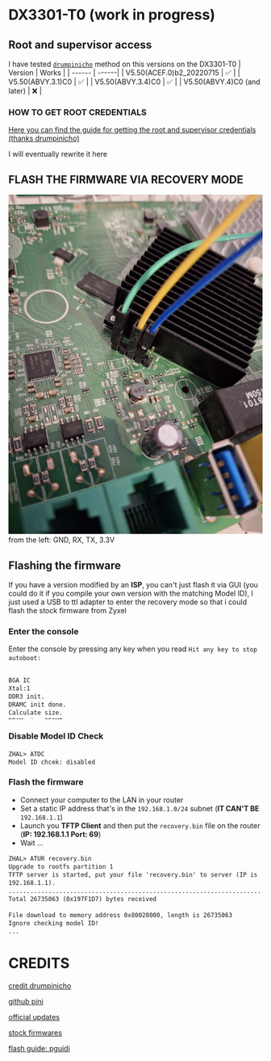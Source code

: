# DX3301-T0 (work in progress)
## Root and supervisor access
I have tested [`drumpinicho`](https://github.com/drumpinicho/ex3301pass) method on this versions on the DX3301-T0
| Version | Works |
| ------ | ------|
| V5.50(ACEF.0)b2_20220715 | ✅ |
| V5.50(ABVY.3.1)C0 | ✅ |
| V5.50(ABVY.3.4)C0 | ✅ |
| V5.50(ABVY.4)C0 (and later) | ❌ |
<!--| V5.50(ABVY.4.2)C0 | ❌ |
| V5.50(ABVY.5.3)C0 | ❌ |
| V5.50(ABVY.5.4)C0 | ❌ |-->

### HOW TO GET ROOT CREDENTIALS
[Here you can find the guide for getting the root and supervisor credentials (thanks drumpinicho)](https://github.com/drumpinicho/ex3301pass)

I will eventually rewrite it here

## FLASH THE FIRMWARE VIA RECOVERY MODE
![alt text](DX3301ser.jpg "UART Connection")
from the left: GND, RX, TX, 3.3V

## Flashing the firmware
If you have a version modified by an **ISP**, you can't just flash it via GUI (you could do it if you compile your own version with the matching Model ID), I just used a USB to ttl adapter to enter the recovery mode so that i could flash the stock firmware from Zyxel

### Enter the console
Enter the console by pressing any key when you read `Hit any key to stop autoboot: `
<div style="height: 100px; overflow-y: scroll;">

    BGA IC
    Xtal:1
    DDR3 init.
    DRAMC init done. 
    Calculate size.
    DRAM size=256MB
    Set new TRFC.
    ddr-1333

    7516DRAMC V1.0 (0)
    Press 'x' or 'b' key in 1 secs to enter or skip bootloader upgrade.


    EN751627 at Tue Mar 15 16:32:58 CST 2022 version 1.1 free bootbase

    Set SPI Clock to 50 Mhz
    spi_nand_probe: mfr_id=0xef, dev_id=0xaa, dev_id2=0x21
    Using Flash ECC.
    Detected SPI NAND Flash : _SPI_NAND_DEVICE_ID_W25N01G, Flash Size=0x8000000
    bmt pool size: 81 
    BMT & BBT Init Success 



    ZyXEL zloader v1.4.5 (03/15/2022 - 16:32:56)
    Multiboot client version: 2.5
    Not found TC Phy
    Not found TC Phy
    Not found TC Phy
    Not found TC Phy
    Not found TC Phy
    GE Rext AnaCal Done! (6)(0x1a)  

    Hit any key to stop autoboot:  3
    ZHAL>
    
</div>

### Disable Model ID Check
```
ZHAL> ATDC
Model ID chcek: disabled
```

### Flash the firmware
- Connect your computer to the LAN in your router
- Set a static IP address that's in the `192.168.1.0/24` subnet (**IT CAN'T BE** `192.168.1.1`)
- Launch you **TFTP Client** and then put the `recovery.bin` file on the router (**IP: 192.168.1.1 Port: 69**)
- Wait ...
```
ZHAL> ATUR recovery.bin
Upgrade to rootfs partition 1
TFTP server is started, put your file 'recovery.bin' to server (IP is 192.168.1.1).
.....................................................................................
Total 26735063 (0x197F1D7) bytes received

File download to memory address 0x80020000, length is 26735063
Ignore checking model ID!
...
```

# CREDITS 
[credit drumpinicho](https://bandaancha.eu/foros/zyxel-ex3301-t0-obtencion-contrasena-1749511)

[github pini](https://github.com/drumpinicho/ex3301pass)

[official updates](https://www.zyxel.com/global/en/support/download?model=dx3301-t0)

[stock firmwares](https://www.hwupgrade.it/forum/archive/index.php//t-2975414.html)

[flash guide: pguidi](https://forum.fibra.click/d/46369-sblocco-firmware-dx3301-to)
<!--❌
b2 vs C0 G0 versions??-->